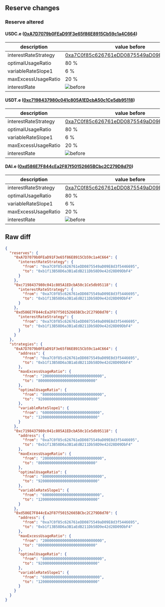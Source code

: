 ## Reserve changes

### Reserve altered

#### USDC.e ([0xA7D7079b0FEaD91F3e65f86E8915Cb59c1a4C664](https://snowscan.xyz/address/0xA7D7079b0FEaD91F3e65f86E8915Cb59c1a4C664))

| description | value before | value after |
| --- | --- | --- |
| interestRateStrategy | [0xa7C0f85c626761eDD0875549aD09E8d3f5446695](https://snowscan.xyz/address/0xa7C0f85c626761eDD0875549aD09E8d3f5446695) | [0xb1f13B58D6a3B1aEdB211Db58D9e42d28D09DbF4](https://snowscan.xyz/address/0xb1f13B58D6a3B1aEdB211Db58D9e42d28D09DbF4) |
| optimalUsageRatio | 80 % | 92 % |
| variableRateSlope1 | 6 % | 12 % |
| maxExcessUsageRatio | 20 % | 8 % |
| interestRate | ![before](/.assets/ae7612ca9dd768ff3aee2f745910dc0a19e5fa71.svg) | ![after](/.assets/c3b1571e65a2211f7a0d9bc13633a228b24e8311.svg) |

#### USDT.e ([0xc7198437980c041c805A1EDcbA50c1Ce5db95118](https://snowscan.xyz/address/0xc7198437980c041c805A1EDcbA50c1Ce5db95118))

| description | value before | value after |
| --- | --- | --- |
| interestRateStrategy | [0xa7C0f85c626761eDD0875549aD09E8d3f5446695](https://snowscan.xyz/address/0xa7C0f85c626761eDD0875549aD09E8d3f5446695) | [0xb1f13B58D6a3B1aEdB211Db58D9e42d28D09DbF4](https://snowscan.xyz/address/0xb1f13B58D6a3B1aEdB211Db58D9e42d28D09DbF4) |
| optimalUsageRatio | 80 % | 92 % |
| variableRateSlope1 | 6 % | 12 % |
| maxExcessUsageRatio | 20 % | 8 % |
| interestRate | ![before](/.assets/ae7612ca9dd768ff3aee2f745910dc0a19e5fa71.svg) | ![after](/.assets/c3b1571e65a2211f7a0d9bc13633a228b24e8311.svg) |

#### DAI.e ([0xd586E7F844cEa2F87f50152665BCbc2C279D8d70](https://snowscan.xyz/address/0xd586E7F844cEa2F87f50152665BCbc2C279D8d70))

| description | value before | value after |
| --- | --- | --- |
| interestRateStrategy | [0xa7C0f85c626761eDD0875549aD09E8d3f5446695](https://snowscan.xyz/address/0xa7C0f85c626761eDD0875549aD09E8d3f5446695) | [0xb1f13B58D6a3B1aEdB211Db58D9e42d28D09DbF4](https://snowscan.xyz/address/0xb1f13B58D6a3B1aEdB211Db58D9e42d28D09DbF4) |
| optimalUsageRatio | 80 % | 92 % |
| variableRateSlope1 | 6 % | 12 % |
| maxExcessUsageRatio | 20 % | 8 % |
| interestRate | ![before](/.assets/ae7612ca9dd768ff3aee2f745910dc0a19e5fa71.svg) | ![after](/.assets/c3b1571e65a2211f7a0d9bc13633a228b24e8311.svg) |

## Raw diff

```json
{
  "reserves": {
    "0xA7D7079b0FEaD91F3e65f86E8915Cb59c1a4C664": {
      "interestRateStrategy": {
        "from": "0xa7C0f85c626761eDD0875549aD09E8d3f5446695",
        "to": "0xb1f13B58D6a3B1aEdB211Db58D9e42d28D09DbF4"
      }
    },
    "0xc7198437980c041c805A1EDcbA50c1Ce5db95118": {
      "interestRateStrategy": {
        "from": "0xa7C0f85c626761eDD0875549aD09E8d3f5446695",
        "to": "0xb1f13B58D6a3B1aEdB211Db58D9e42d28D09DbF4"
      }
    },
    "0xd586E7F844cEa2F87f50152665BCbc2C279D8d70": {
      "interestRateStrategy": {
        "from": "0xa7C0f85c626761eDD0875549aD09E8d3f5446695",
        "to": "0xb1f13B58D6a3B1aEdB211Db58D9e42d28D09DbF4"
      }
    }
  },
  "strategies": {
    "0xA7D7079b0FEaD91F3e65f86E8915Cb59c1a4C664": {
      "address": {
        "from": "0xa7C0f85c626761eDD0875549aD09E8d3f5446695",
        "to": "0xb1f13B58D6a3B1aEdB211Db58D9e42d28D09DbF4"
      },
      "maxExcessUsageRatio": {
        "from": "200000000000000000000000000",
        "to": "80000000000000000000000000"
      },
      "optimalUsageRatio": {
        "from": "800000000000000000000000000",
        "to": "920000000000000000000000000"
      },
      "variableRateSlope1": {
        "from": "60000000000000000000000000",
        "to": "120000000000000000000000000"
      }
    },
    "0xc7198437980c041c805A1EDcbA50c1Ce5db95118": {
      "address": {
        "from": "0xa7C0f85c626761eDD0875549aD09E8d3f5446695",
        "to": "0xb1f13B58D6a3B1aEdB211Db58D9e42d28D09DbF4"
      },
      "maxExcessUsageRatio": {
        "from": "200000000000000000000000000",
        "to": "80000000000000000000000000"
      },
      "optimalUsageRatio": {
        "from": "800000000000000000000000000",
        "to": "920000000000000000000000000"
      },
      "variableRateSlope1": {
        "from": "60000000000000000000000000",
        "to": "120000000000000000000000000"
      }
    },
    "0xd586E7F844cEa2F87f50152665BCbc2C279D8d70": {
      "address": {
        "from": "0xa7C0f85c626761eDD0875549aD09E8d3f5446695",
        "to": "0xb1f13B58D6a3B1aEdB211Db58D9e42d28D09DbF4"
      },
      "maxExcessUsageRatio": {
        "from": "200000000000000000000000000",
        "to": "80000000000000000000000000"
      },
      "optimalUsageRatio": {
        "from": "800000000000000000000000000",
        "to": "920000000000000000000000000"
      },
      "variableRateSlope1": {
        "from": "60000000000000000000000000",
        "to": "120000000000000000000000000"
      }
    }
  }
}
```